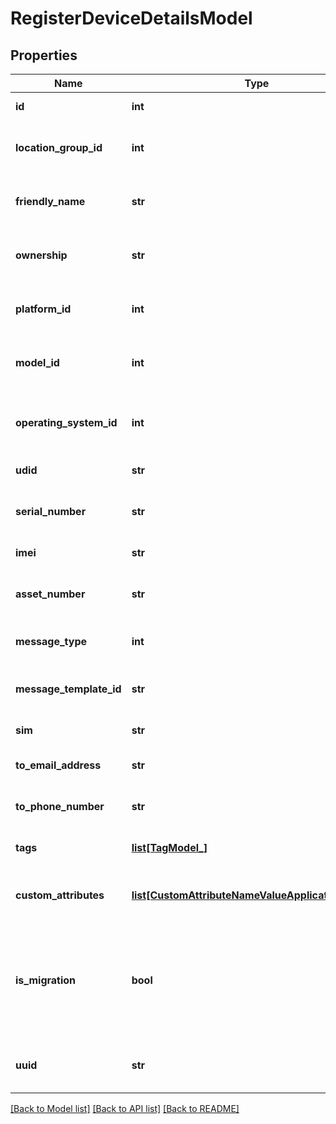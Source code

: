 # RegisterDeviceDetailsModel

## Properties
Name | Type | Description | Notes
------------ | ------------- | ------------- | -------------
**id** | **int** | Gets or sets identifier. | [optional] 
**location_group_id** | **int** | Gets or sets organization group identifier. | [optional] 
**friendly_name** | **str** | Gets or sets device friendly name. | [optional] 
**ownership** | **str** | Gets or sets device ownership type. | [optional] 
**platform_id** | **int** | Gets or sets device platform identifier. | [optional] 
**model_id** | **int** | Gets or sets device model identifier. | [optional] 
**operating_system_id** | **int** | Gets or sets device operating system identifier. | [optional] 
**udid** | **str** | Gets or sets device udid. | [optional] 
**serial_number** | **str** | Gets or sets device serial number. | [optional] 
**imei** | **str** | Gets or sets device imei. | [optional] 
**asset_number** | **str** | Gets or sets device asset number. | [optional] 
**message_type** | **int** | Gets or sets type of the message. | [optional] 
**message_template_id** | **str** | Gets or sets nessage template identifier. | [optional] 
**sim** | **str** | Gets or sets sim details. | [optional] 
**to_email_address** | **str** | Gets or sets email address. | [optional] 
**to_phone_number** | **str** | Gets or sets phone number. | [optional] 
**tags** | [**list[TagModel_]**](TagModel_.md) | Gets or sets tags for the device. | [optional] 
**custom_attributes** | [**list[CustomAttributeNameValueApplicationModel_]**](CustomAttributeNameValueApplicationModel_.md) | Gets or sets device custom attributes. | [optional] 
**is_migration** | **bool** | Gets or sets a value indicating whether value indicating whether this instance is migration. | [optional] 
**uuid** | **str** | Gets or sets current objects UUID. | [optional] 

[[Back to Model list]](../README.md#documentation-for-models) [[Back to API list]](../README.md#documentation-for-api-endpoints) [[Back to README]](../README.md)


